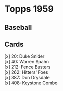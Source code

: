 # Topps 1959 
## Baseball

## Cards

[x] 20: Duke Snider <br>[x] 40: Warren Spahn <br>[x] 212: Fence Busters <br>[x] 262: Hitters' Foes <br>[x] 387: Don Drysdale <br>[x] 408: Keystone Combo <br>